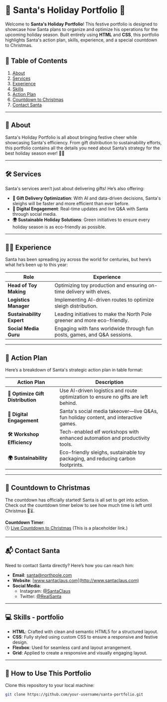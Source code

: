 # 🎅 Santa's Holiday Portfolio 🎄

Welcome to **Santa's Holiday Portfolio**! This festive portfolio is designed to showcase how Santa plans to organize and optimize his operations for the upcoming holiday season. Built entirely using **HTML** and **CSS**, this portfolio highlights Santa's action plan, skills, experience, and a special countdown to Christmas.

## 🌟 Table of Contents

1. [About](#about)
2. [Services](#services)
3. [Experience](#experience)
4. [Skills](#skills)
5. [Action Plan](#action-plan)
6. [Countdown to Christmas](#countdown-to-christmas)
7. [Contact Santa](#contact-santa)

---

## 🎅 About

Santa's Holiday Portfolio is all about bringing festive cheer while showcasing Santa's efficiency. From gift distribution to sustainability efforts, this portfolio contains all the details you need about Santa’s strategy for the best holiday season ever! 🎁🎉

---

## 🛠️ Services

Santa's services aren’t just about delivering gifts! He’s also offering:

- **🎁 Gift Delivery Optimization**: With AI and data-driven decisions, Santa's sleighs will be faster and more efficient than ever before.
- **🎉 Digital Engagement**: Real-time updates and live Q&A with Santa through social media.
- **🌍 Sustainable Holiday Solutions**: Green initiatives to ensure every holiday season is as eco-friendly as possible.

---

## 🧑‍🎄 Experience

Santa has been spreading joy across the world for centuries, but here’s what he’s been up to this year:

| **Role**                | **Experience**                                                           |
|-------------------------|---------------------------------------------------------------------------|
| **Head of Toy Making**   | Optimizing toy production and ensuring on-time delivery with elves.       |
| **Logistics Manager**    | Implementing AI-driven routes to optimize sleigh distribution.            |
| **Sustainability Expert**| Leading initiatives to make the North Pole greener and more eco-friendly. |
| **Social Media Guru**   | Engaging with fans worldwide through fun posts, games, and Q&A sessions. |

---

## 🎯 Action Plan

Here’s a breakdown of Santa's strategic action plan in table format:

| **Action Plan**                       | **Description**                                                                 |
|---------------------------------------|---------------------------------------------------------------------------------|
| **🎁 Optimize Gift Distribution**     | Use AI-driven logistics and route optimization to ensure no gifts are left behind. |
| **🎉 Digital Engagement**             | Santa's social media takeover—live Q&As, fun holiday content, and interactive games. |
| **🛠 Workshop Efficiency**            | Tech-enabled elf workshops with enhanced automation and productivity tools.     |
| **🌍 Sustainability**                 | Eco-friendly sleighs, sustainable toy packaging, and reducing carbon footprints.  |

---

## 📅 Countdown to Christmas

The countdown has officially started! Santa is all set to get into action. Check out the countdown timer below to see how much time is left until Christmas 🎄⏳.

**Countdown Timer**:  
🕒 [Live Countdown to Christmas](https://www.santaclaus.com/countdown) (This is a placeholder link.)

---

## 📬 Contact Santa

Need to contact Santa directly? Here’s how you can reach him:

- **Email**: [santa@northpole.com](mailto:santa@northpole.com)
- **Website**: [www.santaclaus.com](http://www.santaclaus.com)
- **Social Media**:  
  - Instagram: [@SantaClaus](https://www.instagram.com/santaclaus)  
  - Twitter: [@RealSanta](https://www.twitter.com/realsanta)

---


## 💻 Skills - portfolio

- **HTML**: Crafted with clean and semantic HTML5 for a structured layout.
- **CSS**: Fully styled using custom CSS to ensure a responsive and festive design.
- **Flexbox**: Used for seamless card and layout arrangement.
- **Grid**: Applied to create a responsive and visually engaging layout.
  

---
## 🚀 How to Use This Portfolio

Clone this repository to your local machine:

```bash
git clone https://github.com/your-username/santa-portfolio.git

